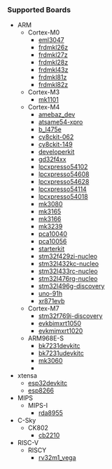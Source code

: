 ### Supported Boards

* ARM
    * Cortex-M0
        * [eml3047](./eml3047/README.md)
		* [frdmkl26z](./frdmkl26z/README.md)
        * [frdmkl27z](./frdmkl27z/README.md)
        * [frdmkl28z](./frdmkl28z/README.md)
        * [frdmkl43z](./frdmkl43z/README.md)
        * [frdmkl81z](./frdmkl81z/README.md)
        * [frdmkl82z](./frdmkl82z/README.md)
    * Cortex-M3
        * [mk1101](./mk1101/README.md)
    * Cortex-M4
        * [amebaz_dev](./amebaz_dev/README.md)
        * [atsame54-xpro](./atsame54-xpro/README.md)
        * [b_l475e](./b_l475e/README.md)
        * [cy8ckit-062](./cy8ckit-062/README.md)
        * [cy8ckit-149](./cy8ckit-149/README.md)
        * [developerkit](./developerkit/README.md)
        * [gd32f4xx](./gd32f4xx/README.md)
        * [lpcxpresso54102](./lpcxpresso54102/README.md)
        * [lpcxpresso54608](./lpcxpresso54608/README.md)
        * [lpcxpresso54628](./lpcxpresso54628/README.md)
        * [lpcxpresso54114](./lpcxpresso54114/README.md)
        * [lpcxpresso54018](./lpcxpresso54018/README.md)
        * [mk3080](./mk3080/README.md)
        * [mk3165](./mk3165/README.md)
        * [mk3166](./mk3166/README.md)
        * [mk3239](./mk3239/README.md)
        * [pca10040](./pca10040/README.md)
        * [pca10056](./pca10056/README.md)
        * [starterkit](./starterkit/README.md)
        * [stm32f429zi-nucleo](./stm32f429zi-nucleo/README.md)
        * [stm32l432kc-nucleo](./stm32l432kc-nucleo/README.md)
        * [stm32l433rc-nucleo](./stm32l433rc-nucleo/README.md)
        * [stm32l476rg-nucleo](./stm32l476rg-nucleo/README.md)
        * [stm32l496g-discovery](./stm32l496g-discovery/README.md)
        * [uno-91h](./uno-91h/README.md)
        * [xr871evb](./xr871evb/README.md)
    * Cortex-M7
        * [stm32f769i-discovery](./stm32f769i-discovery/README.md)
        * [evkbimxrt1050](./evkbimxrt1050/README.md)
        * [evkmimxrt1020](./evkmimxrt1020/README.md)
    * ARM968E-S
        * [bk7231devkitc](./bk7231devkitc/README.md)
        * [bk7231udevkitc](./bk7231udevkitc/README.md)
        * [mk3060](./mk3060/README.md)
        * 
* xtensa
    * [esp32devkitc](./esp32devkitc/README.md)
    * [esp8266](./esp8266/README.md)
* MIPS
    * MIPS-I
        * [rda8955](./rda8955/README.md)
* C-Sky
    * CK802
        * [cb2210](./cb2210/README.md)
* RISC-V
    * RISCY
        * [rv32m1_vega](./rv32m1_vega/README.md)
